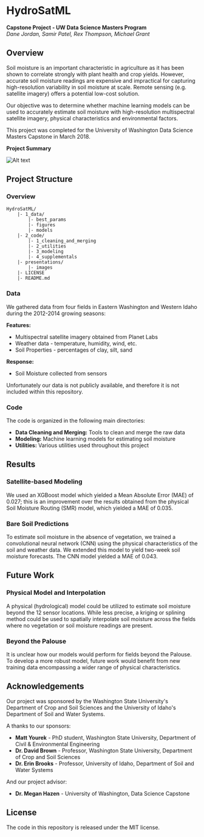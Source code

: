 # HydroSatML
**Capstone Project - UW Data Science Masters Program**  
*Dane Jordan, Samir Patel, Rex Thompson, Michael Grant*

## Overview

Soil moisture is an important characteristic in agriculture as it has been shown to correlate strongly with plant health and crop yields. However, accurate soil moisture readings are expensive and impractical for capturing high-resolution variability in soil moisture at scale. Remote sensing (e.g. satellite imagery) offers a potential low-cost solution.

Our objective was to determine whether machine learning models can be used to accurately estimate soil moisture with high-resolution multispectral satellite imagery, physical characteristics and environmental factors.

This project was completed for the University of Washington Data Science Masters Capstone in March 2018.

**Project Summary**

![Alt text](https://github.com/meganursula/DATA590A/blob/master/HydroSatML/presentations/images/MSDS_Capstone_Poster_FINAL.png "Final Poster")

## Project Structure

### Overview

```
HydroSatML/
    |- 1_data/
        |- best_params
        |- figures
        |- models
    |- 2_code/
        |- 1_cleaning_and_merging
        |- 2_utilities
        |- 3_modeling
        |- 4_supplementals
    |- presentations/
        |- images
    |- LICENSE
    |- README.md
```

### Data

We gathered data from four fields in Eastern Washington and Western Idaho during the 2012-2014 growing seasons:

**Features:**
 * Multispectral satellite imagery obtained from Planet Labs
 * Weather data - temperature, humidity, wind, etc.
 * Soil Properties - percentages of clay, silt, sand

**Response:**
 * Soil Moisture collected from sensors

Unfortunately our data is not publicly available, and therefore it is not included within this repository.

### Code

The code is organized in the following main directories:

* **Data Cleaning and Merging:** Tools to clean and merge the raw data
* **Modeling:** Machine learning models for estimating soil moisture
* **Utilities:** Various utilities used throughout this project

## Results

### Satellite-based Modeling

We used an XGBoost model which yielded a Mean Absolute Error (MAE) of 0.027; this is an improvement over the results obtained from the physical Soil Moisture Routing (SMR) model, which yielded a MAE of 0.035.

### Bare Soil Predictions
To estimate soil moisture in the absence of vegetation, we trained a convolutional neural
network (CNN) using the physical characteristics of the soil and weather data. We extended this
model to yield two-week soil moisture forecasts. The CNN model yielded a MAE of 0.043.

## Future Work

### Physical Model and Interpolation

A physical (hydrological) model could be utilized to estimate soil moisture beyond the 12 sensor locations. While less precise, a kriging or splining method could be used to spatially interpolate soil moisture across the fields where no vegetation or soil moisture readings are present.

### Beyond the Palouse

It is unclear how our models would perform for fields beyond the Palouse. To develop a more robust model, future work would benefit from new training data encompassing a wider range of physical characteristics.

## Acknowledgements

Our project was sponsored by the Washington State University's Department of Crop and Soil Sciences and the University of Idaho's Department of Soil and Water Systems.

A thanks to our sponsors:

- **Matt Yourek** - PhD student, Washington State University, Department of Civil & Environmental Engineering
- **Dr. David Brown** - Professor, Washington State University, Department of Crop and Soil Sciences
- **Dr. Erin Brooks** - Professor, University of Idaho, Department of Soil and Water Systems  

And our project advisor:
- **Dr. Megan Hazen** - University of Washington, Data Science Capstone

## License

The code in this repository is released under the MIT license.
